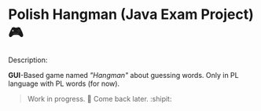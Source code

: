 # Polish Hangman (Java Exam Project) 🎮

Description:

**GUI**-Based game named _"Hangman"_ about guessing words. Only in PL language with PL words (for now).

> Work in progress. 🚜 Come back later. :shipit:
